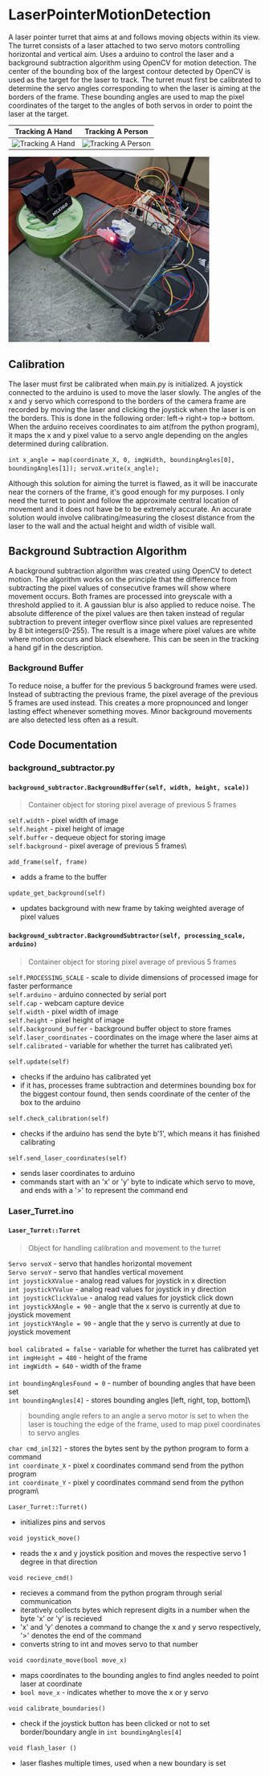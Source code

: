 # LaserPointerMotionDetection
A laser pointer turret that aims at and follows moving objects within its view. The turret consists of a laser attached to two servo motors controlling horizontal and vertical aim. Uses a arduino to control the laser and a background subtraction algorithm using OpenCV for motion detection. The center of the bounding box of the largest contour detected by OpenCV is used as the target for the laser to track. The turret must first be calibrated to determine the servo angles corresponding to when the laser is aiming at the borders of the frame. These bounding angles are used to map the pixel coordinates of the target to the angles of both servos in order to point the laser at the target.

Tracking A Hand          |  Tracking A Person
:-------------------------:|:-------------------------:
![Tracking A Hand](https://github.com/chenalan02/LaserPointerMotionDetection/blob/main/Readme%20Gifs/tracking%20hand.gif)  |  ![Tracking A Person](https://github.com/chenalan02/LaserPointerMotionDetection/blob/main/Readme%20Gifs/tracking%20person.gif)

<img src="https://github.com/chenalan02/LaserPointerMotionDetection/blob/main/Readme%20Images/Laser%20Turret%20Setup.jpg" width="400">

## Calibration
The laser must first be calibrated when main.py is initialized. A joystick connected to the arduino is used to move the laser slowly. The angles of the x and y servo which correspond to the borders of the camera frame are recorded by moving the laser and clicking the joystick when the laser is on the borders. This is done in the following order: left-> right-> top-> bottom. When the arduino receives coordinates to aim at(from the python program), it maps the x and y pixel value to a servo angle depending on the angles determined during calibration.

`int x_angle = map(coordinate_X, 0, imgWidth, boundingAngles[0], boundingAngles[1]);
        servoX.write(x_angle);`
        
Although this solution for aiming the turret is flawed, as it will be inaccurate near the corners of the frame, it's good enough for my purposes. I only need the turret to point and follow the approximate central location of movement and it does not have be to be extremely accurate. An accurate solution would involve calibrating/measuring the closest distance from the laser to the wall and the actual height and width of visible wall.

## Background Subtraction Algorithm
A background subtraction algorithm was created using OpenCV to detect motion. The algorithm works on the principle that the difference from subtracting the pixel values of consecutive frames will show where movement occurs. Both frames are processed into greyscale with a threshold applied to it. A gaussian blur is also applied to reduce noise. The absolute difference of the pixel values are then taken instead of regular subtraction to prevent integer overflow since pixel values are represented by 8 bit integers(0-255). The result is a image where pixel values are white where motion occurs and black elsewhere. This can be seen in the tracking a hand gif in the description.

### Background Buffer
To reduce noise, a buffer for the previous 5 background frames were used. Instead of subtracting the previous frame, the pixel average of the previous 5 frames are used instead. This creates a more propnounced and longer lasting effect whenever something moves. Minor background movements are also detected less often as a result.

## Code Documentation

### background_subtractor.py

#### `background_subtractor.BackgroundBuffer(self, width, height, scale))`
> Container object for storing pixel average of previous 5 frames

`self.width` - pixel width of image\
`self.height` - pixel height of image\
`self.buffer` - dequeue object for storing image\
`self.background` - pixel average of previous 5 frames\

`add_frame(self, frame)` 
* adds a frame to the buffer

`update_get_background(self)` 
* updates background with new frame by taking weighted average of pixel values


#### `background_subtractor.BackgroundSubtractor(self, processing_scale, arduino)`
> Container object for storing pixel average of previous 5 frames

`self.PROCESSING_SCALE` - scale to divide dimensions of processed image for faster performance\
`self.arduino` - arduino connected by serial port\
`self.cap` - webcam capture device\
`self.width` - pixel width of image\
`self.height` - pixel height of image\
`self.background_buffer` - background buffer object to store frames\
`self.laser_coordinates` - coordinates on the image where the laser aims at\
`self.calibrated` - variable for whether the turret has calibrated yet\

`self.update(self)`
* checks if the arduino has calibrated yet
* if it has, processes frame subtraction and determines bounding box for the biggest contour found, then sends coordinate of the center of the box to the arduino

`self.check_calibration(self)`
* checks if the arduino has send the byte b'1', which means it has finished calibrating


`self.send_laser_coordinates(self)`
* sends laser coordinates to arduino
* commands start with an 'x' or 'y' byte to indicate which servo to move, and ends with a '>' to represent the command end

### Laser_Turret.ino
#### `Laser_Turret::Turret`
> Object for handling calibration and movement to the turret

`Servo servoX` - servo that handles horizontal movement\
`Servo servoY` - servo that handles vertical movement\
`int joystickXValue` - analog read values for joystick in x direction\
`int joystickYValue` - analog read values for joystick in y direction\
`int joystickClickValue` - analog read values for joystick click down\
`int joystickXAngle = 90` - angle that the x servo is currently at due to joystick movement\
`int joystickYAngle = 90` - angle that the y servo is currently at due to joystick movement\
<br/>
`bool calibrated = false` - variable for whether the turret has calibrated yet\
`int imgHeight = 480` - height of the frame\
`int imgWidth = 640` - width of the frame\
<br/>
`int boundingAnglesFound = 0` - number of bounding angles that have been set\
`int boundingAngles[4]` - stores bounding angles [left, right, top, bottom]\
> bounding angle refers to an angle a servo motor is set to when the laser is touching the edge of the frame, used to map pixel coordinates to servo angles

`char cmd_in[32]` - stores the bytes sent by the python program to form a command\
`int coordinate_X` - pixel x coordinates command send from the python program\
`int coordinate_Y` - pixel y coordinates command send from the python program\

`Laser_Turret::Turret()`
* initializes pins and servos

`void joystick_move()`
* reads the x and y joystick position and moves the respective servo 1 degree in that direction

`void recieve_cmd()`
* recieves a command from the python program through serial communication
* iteratively collects bytes which represent digits in a number when the byte 'x' or 'y' is recieved
* 'x' and 'y' denotes a command to change the x and y servo respectively, '>' denotes the end of the command
* converts string to int and moves servo to that number 

`void coordinate_move(bool move_x)`
* maps coordinates to the bounding angles to find angles needed to point laser at coordinate
* `bool move_x` - indicates whether to move the x or y servo

`void calibrate_boundaries()`
* check if the joystick button has been clicked or not to set border/boundary angle in `int boundingAngles[4]`

`void flash_laser ()`
* laser flashes multiple times, used when a new boundary is set
